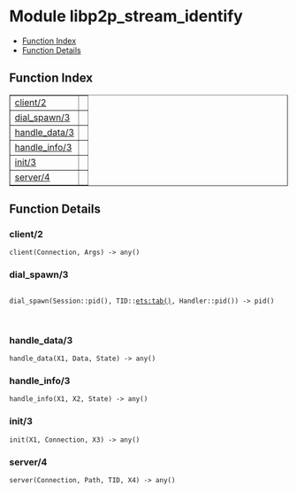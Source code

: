 

# Module libp2p_stream_identify #
* [Function Index](#index)
* [Function Details](#functions)

<a name="index"></a>

## Function Index ##


<table width="100%" border="1" cellspacing="0" cellpadding="2" summary="function index"><tr><td valign="top"><a href="#client-2">client/2</a></td><td></td></tr><tr><td valign="top"><a href="#dial_spawn-3">dial_spawn/3</a></td><td></td></tr><tr><td valign="top"><a href="#handle_data-3">handle_data/3</a></td><td></td></tr><tr><td valign="top"><a href="#handle_info-3">handle_info/3</a></td><td></td></tr><tr><td valign="top"><a href="#init-3">init/3</a></td><td></td></tr><tr><td valign="top"><a href="#server-4">server/4</a></td><td></td></tr></table>


<a name="functions"></a>

## Function Details ##

<a name="client-2"></a>

### client/2 ###

`client(Connection, Args) -> any()`

<a name="dial_spawn-3"></a>

### dial_spawn/3 ###

<pre><code>
dial_spawn(Session::pid(), TID::<a href="ets.md#type-tab">ets:tab()</a>, Handler::pid()) -&gt; pid()
</code></pre>
<br />

<a name="handle_data-3"></a>

### handle_data/3 ###

`handle_data(X1, Data, State) -> any()`

<a name="handle_info-3"></a>

### handle_info/3 ###

`handle_info(X1, X2, State) -> any()`

<a name="init-3"></a>

### init/3 ###

`init(X1, Connection, X3) -> any()`

<a name="server-4"></a>

### server/4 ###

`server(Connection, Path, TID, X4) -> any()`

